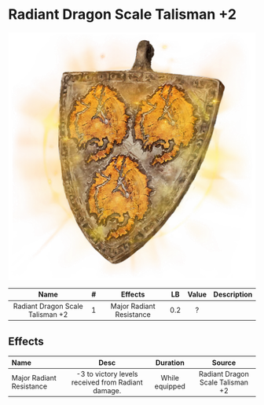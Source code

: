 # Radiant Dragon Scale Talisman +2

![Copyrighted Image](RadiantDragonScaleTalisman+2.png)

|               Name               | # |         Effects         | LB | Value | Description |
| :------------------------------: | :-: | :----------------------: | :-: | :---: | ----------- |
| Radiant Dragon Scale Talisman +2 | 1 | Major Radiant Resistance | 0.2 |   ?   |             |

## Effects

| Name                     |                        Desc                        |    Duration    |              Source              |
| :----------------------- | :------------------------------------------------: | :------------: | :------------------------------: |
| Major Radiant Resistance | -3 to victory levels received from Radiant damage. | While equipped | Radiant Dragon Scale Talisman +2 |
